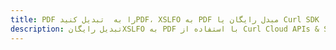 ---title: PDF را به  تبدیل کنیدPDF، XSLFO به PDF مبدل رایگان یا Curl SDKdescription: تبدیل رایگانXSLFO به PDF با استفاده از Curl Cloud APIs & SDK همچنین اسناد PDF را در Cloud ایجاد، ویرایش و رندر کنید.---